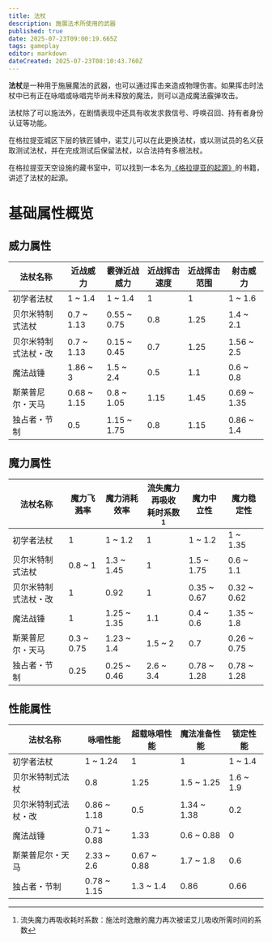 ```yaml
---
title: 法杖
description: 施展法术所使用的武器
published: true
date: 2025-07-23T09:00:19.665Z
tags: gameplay
editor: markdown
dateCreated: 2025-07-23T08:10:43.760Z
---
```


**法杖**是一种用于施展魔法的武器，也可以通过挥击来造成物理伤害。如果挥击时法杖中已有正在咏唱或咏唱完毕尚未释放的魔法，则可以造成魔法霰弹攻击。

法杖除了可以施法外，在剧情表现中还具有收发求救信号、呼唤召回、持有者身份认证等功能。

在格拉提亚城区下层的铁匠铺中，诺艾儿可以在此更换法杖，或以测试员的名义获取测试法杖，并在完成测试后保留法杖，以合法持有多根法杖。

在格拉提亚天空设施的藏书室中，可以找到一本名为[《格拉提亚的起源》](/zh/story/book/grazias-beginnings)的书籍，讲述了法杖的起源。

# 基础属性概览

## 威力属性

| 法杖名称 | 近战威力 | 霰弹近战威力 | 近战挥击速度 | 近战挥击范围 | 射击威力 |
| - | - | - | - | - | - |
| 初学者法杖         | 1 ~ 1.4 | 1 ~ 1.4 | 1 | 1 | 1 ~ 1.6 |
| 贝尔米特制式法杖    | 0.7 ~ 1.13 | 0.55 ~ 0.75 | 0.8 | 1.25 | 1.4 ~ 2.1 |
| 贝尔米特制式法杖・改 | 0.7 ~ 1.13 | 0.15 ~ 0.45 | 0.7 | 1.25 | 1.56 ~ 2.5 |
| 魔法战锤           | 1.86 ~ 3 | 1.5 ~ 2.4 | 0.5 | 1.1 | 0.6 ~ 0.8 |
| 斯莱普尼尔・天马    | 0.68 ~ 1.15 | 0.8 ~ 1.05 | 1.15 | 1.45 | 0.69 ~ 1.35 |
| 独占者・节制       | 0.5 | 1.15 ~ 1.75 | 0.8 | 1.15 | 0.86 ~ 1.4 |

## 魔力属性

| 法杖名称 | 魔力飞溅率 | 魔力消耗效率 | 流失魔力再吸收<br>耗时系数[^1] | 魔力中立性 | 魔力稳定性 |
| - | - | - | - | - | - |
| 初学者法杖         | 1 | 1 ~ 1.2 | 1 | 1 ~ 1.2 | 1 ~ 1.35 |
| 贝尔米特制式法杖    | 0.8 ~ 1 | 1.3 ~ 1.45 | 1 | 1.5 ~ 1.75 | 0.6 ~ 1.1 |
| 贝尔米特制式法杖・改 | 1 | 0.92 | 1 | 0.35 ~ 0.67 | 0.32 ~ 0.62 |
| 魔法战锤           | 1 | 1.25 ~ 1.35 | 1.1 | 0.4 ~ 0.6 | 1.35 ~ 1.8 |
| 斯莱普尼尔・天马    | 0.3 ~ 0.75 | 1.23 ~ 1.4 | 1.5 ~ 2 | 0.7 | 0.26 ~ 0.75 |
| 独占者・节制       | 0.25 | 0.25 ~ 0.46 | 2.6 ~ 3.4 | 0.78 ~ 1.28 | 0.78 ~ 1.28 |

## 性能属性

| 法杖名称 | 咏唱性能 | 超载咏唱性能 | 魔法准备性能 | 锁定性能
| - | - | - | - | - |
| 初学者法杖         | 1 ~ 1.24 | 1 | 1 | 1 ~ 1.4 |
| 贝尔米特制式法杖    | 0.8 | 1.25 |  1.5 ~ 1.25| 1.6 ~ 1.9 |
| 贝尔米特制式法杖・改 | 0.86 ~ 1.18 | 0.5 | 1.34 ~ 1.38 | 0.2 |
| 魔法战锤           | 0.71 ~ 0.88 | 1.33 | 0.6 ~ 0.88 | 0 |
| 斯莱普尼尔・天马    | 2.33 ~ 2.6 | 0.67 ~ 0.88 | 1.7 ~ 1.8 | 0.6 |
| 独占者・节制       | 0.78 ~ 1.15 | 1.3 ~ 1.4 | 0.86 |0.66  |


[^1]: 流失魔力再吸收耗时系数：施法时逸散的魔力再次被诺艾儿吸收所需时间的系数
